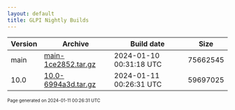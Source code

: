 ```yaml
---
layout: default
title: GLPI Nightly Builds
---
```


Version|Archive|Build date|Size
---|---|---|---
main|[main-1ce2852.tar.gz](main-1ce2852.tar.gz)|2024-01-10 00:31:18 UTC|75662545
10.0|[10.0-6994a3d.tar.gz](10.0-6994a3d.tar.gz)|2024-01-11 00:26:31 UTC|59697025

<font size="1">Page generated on 2024-01-11 00:26:31 UTC</font>
